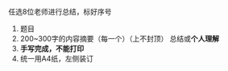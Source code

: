 任选8位老师进行总结，标好序号
1. 题目
2. 200~300字的内容摘要（每一个）（上不封顶）
    总结或**个人理解**
3. **手写完成，不能打印**
4. 统一用A4纸，左侧装订


